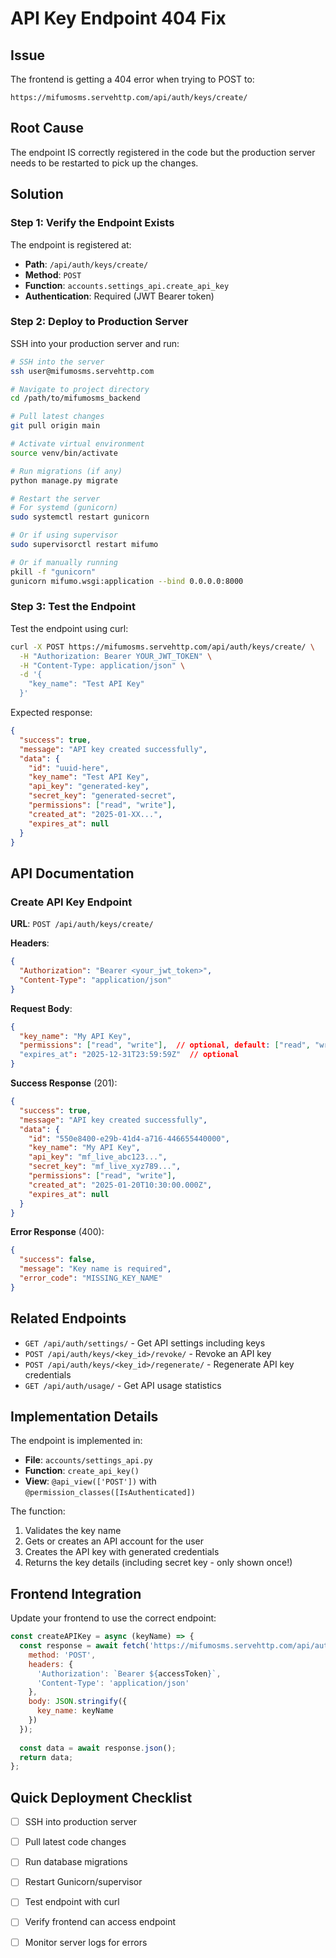 # API Key Endpoint 404 Fix

## Issue
The frontend is getting a 404 error when trying to POST to:
```
https://mifumosms.servehttp.com/api/auth/keys/create/
```

## Root Cause
The endpoint IS correctly registered in the code but the production server needs to be restarted to pick up the changes.

## Solution

### Step 1: Verify the Endpoint Exists

The endpoint is registered at:
- **Path**: `/api/auth/keys/create/`
- **Method**: `POST`
- **Function**: `accounts.settings_api.create_api_key`
- **Authentication**: Required (JWT Bearer token)

### Step 2: Deploy to Production Server

SSH into your production server and run:

```bash
# SSH into the server
ssh user@mifumosms.servehttp.com

# Navigate to project directory
cd /path/to/mifumosms_backend

# Pull latest changes
git pull origin main

# Activate virtual environment
source venv/bin/activate

# Run migrations (if any)
python manage.py migrate

# Restart the server
# For systemd (gunicorn)
sudo systemctl restart gunicorn

# Or if using supervisor
sudo supervisorctl restart mifumo

# Or if manually running
pkill -f "gunicorn"
gunicorn mifumo.wsgi:application --bind 0.0.0.0:8000
```

### Step 3: Test the Endpoint

Test the endpoint using curl:

```bash
curl -X POST https://mifumosms.servehttp.com/api/auth/keys/create/ \
  -H "Authorization: Bearer YOUR_JWT_TOKEN" \
  -H "Content-Type: application/json" \
  -d '{
    "key_name": "Test API Key"
  }'
```

Expected response:
```json
{
  "success": true,
  "message": "API key created successfully",
  "data": {
    "id": "uuid-here",
    "key_name": "Test API Key",
    "api_key": "generated-key",
    "secret_key": "generated-secret",
    "permissions": ["read", "write"],
    "created_at": "2025-01-XX...",
    "expires_at": null
  }
}
```

## API Documentation

### Create API Key Endpoint

**URL**: `POST /api/auth/keys/create/`

**Headers**:
```json
{
  "Authorization": "Bearer <your_jwt_token>",
  "Content-Type": "application/json"
}
```

**Request Body**:
```json
{
  "key_name": "My API Key",
  "permissions": ["read", "write"],  // optional, default: ["read", "write"]
  "expires_at": "2025-12-31T23:59:59Z"  // optional
}
```

**Success Response** (201):
```json
{
  "success": true,
  "message": "API key created successfully",
  "data": {
    "id": "550e8400-e29b-41d4-a716-446655440000",
    "key_name": "My API Key",
    "api_key": "mf_live_abc123...",
    "secret_key": "mf_live_xyz789...",
    "permissions": ["read", "write"],
    "created_at": "2025-01-20T10:30:00.000Z",
    "expires_at": null
  }
}
```

**Error Response** (400):
```json
{
  "success": false,
  "message": "Key name is required",
  "error_code": "MISSING_KEY_NAME"
}
```

## Related Endpoints

- `GET /api/auth/settings/` - Get API settings including keys
- `POST /api/auth/keys/<key_id>/revoke/` - Revoke an API key
- `POST /api/auth/keys/<key_id>/regenerate/` - Regenerate API key credentials
- `GET /api/auth/usage/` - Get API usage statistics

## Implementation Details

The endpoint is implemented in:
- **File**: `accounts/settings_api.py`
- **Function**: `create_api_key()`
- **View**: `@api_view(['POST'])` with `@permission_classes([IsAuthenticated])`

The function:
1. Validates the key name
2. Gets or creates an API account for the user
3. Creates the API key with generated credentials
4. Returns the key details (including secret key - only shown once!)

## Frontend Integration

Update your frontend to use the correct endpoint:

```javascript
const createAPIKey = async (keyName) => {
  const response = await fetch('https://mifumosms.servehttp.com/api/auth/keys/create/', {
    method: 'POST',
    headers: {
      'Authorization': `Bearer ${accessToken}`,
      'Content-Type': 'application/json'
    },
    body: JSON.stringify({
      key_name: keyName
    })
  });
  
  const data = await response.json();
  return data;
};
```

## Quick Deployment Checklist

- [ ] SSH into production server
- [ ] Pull latest code changes
- [ ] Run database migrations
- [ ] Restart Gunicorn/supervisor
- [ ] Test endpoint with curl
- [ ] Verify frontend can access endpoint
- [ ] Monitor server logs for errors


